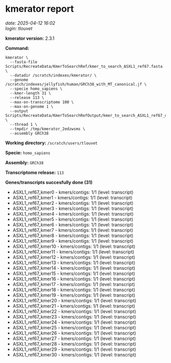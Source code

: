 # kmerator report
*date: 2025-04-12 16:02*  
*login: tlouvet*

**kmerator version:** 2.3.1

**Command:**

```
kmerator \
  --fasta-file Scripts/RecreateData/KmerToSearchRef/kmer_to_search_ASXL1_ref67.fasta \
  --datadir /scratch/indexes/kmerator/ \
  --genome /scratch/indexes/jellyfish/human/GRCh38_with_MT_canonical.jf \
  --specie homo_sapiens \
  --kmer-length 31 \
  --release 113 \
  --max-on-transcriptome 100 \
  --max-on-genome 1 \
  --output Scripts/RecreateData/KmerToSearchRefOutput/kmer_to_search_ASXL1_ref67_output \
  --thread 1 \
  --tmpdir /tmp/kmerator_2edzwsms \
  --assembly GRCh38
```

**Working directory:** `/scratch/users/tlouvet`

**Specie:** `homo_sapiens`

**Assembly:** `GRCh38`

**Transcriptome release:** `113`

**Genes/transcripts succesfully done (31)**

- ASXL1_ref67_kmer0 - kmers/contigs: 1/1 (level: transcript)
- ASXL1_ref67_kmer1 - kmers/contigs: 1/1 (level: transcript)
- ASXL1_ref67_kmer2 - kmers/contigs: 1/1 (level: transcript)
- ASXL1_ref67_kmer3 - kmers/contigs: 1/1 (level: transcript)
- ASXL1_ref67_kmer4 - kmers/contigs: 1/1 (level: transcript)
- ASXL1_ref67_kmer5 - kmers/contigs: 1/1 (level: transcript)
- ASXL1_ref67_kmer6 - kmers/contigs: 1/1 (level: transcript)
- ASXL1_ref67_kmer7 - kmers/contigs: 1/1 (level: transcript)
- ASXL1_ref67_kmer8 - kmers/contigs: 1/1 (level: transcript)
- ASXL1_ref67_kmer9 - kmers/contigs: 1/1 (level: transcript)
- ASXL1_ref67_kmer10 - kmers/contigs: 1/1 (level: transcript)
- ASXL1_ref67_kmer11 - kmers/contigs: 1/1 (level: transcript)
- ASXL1_ref67_kmer12 - kmers/contigs: 1/1 (level: transcript)
- ASXL1_ref67_kmer13 - kmers/contigs: 1/1 (level: transcript)
- ASXL1_ref67_kmer14 - kmers/contigs: 1/1 (level: transcript)
- ASXL1_ref67_kmer15 - kmers/contigs: 1/1 (level: transcript)
- ASXL1_ref67_kmer16 - kmers/contigs: 1/1 (level: transcript)
- ASXL1_ref67_kmer17 - kmers/contigs: 1/1 (level: transcript)
- ASXL1_ref67_kmer18 - kmers/contigs: 1/1 (level: transcript)
- ASXL1_ref67_kmer19 - kmers/contigs: 1/1 (level: transcript)
- ASXL1_ref67_kmer20 - kmers/contigs: 1/1 (level: transcript)
- ASXL1_ref67_kmer21 - kmers/contigs: 1/1 (level: transcript)
- ASXL1_ref67_kmer22 - kmers/contigs: 1/1 (level: transcript)
- ASXL1_ref67_kmer23 - kmers/contigs: 1/1 (level: transcript)
- ASXL1_ref67_kmer24 - kmers/contigs: 1/1 (level: transcript)
- ASXL1_ref67_kmer25 - kmers/contigs: 1/1 (level: transcript)
- ASXL1_ref67_kmer26 - kmers/contigs: 1/1 (level: transcript)
- ASXL1_ref67_kmer27 - kmers/contigs: 1/1 (level: transcript)
- ASXL1_ref67_kmer28 - kmers/contigs: 1/1 (level: transcript)
- ASXL1_ref67_kmer29 - kmers/contigs: 1/1 (level: transcript)
- ASXL1_ref67_kmer30 - kmers/contigs: 1/1 (level: transcript)
